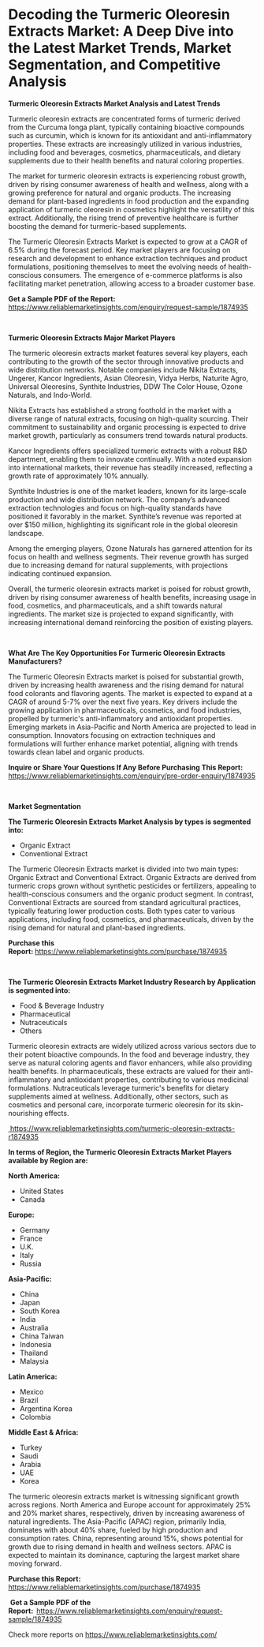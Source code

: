 <p><h1>Decoding the Turmeric Oleoresin Extracts Market: A Deep Dive into the Latest Market Trends, Market Segmentation, and Competitive Analysis</h1></p><p><strong>Turmeric Oleoresin Extracts Market Analysis and Latest Trends</strong></p>
<p><p>Turmeric oleoresin extracts are concentrated forms of turmeric derived from the Curcuma longa plant, typically containing bioactive compounds such as curcumin, which is known for its antioxidant and anti-inflammatory properties. These extracts are increasingly utilized in various industries, including food and beverages, cosmetics, pharmaceuticals, and dietary supplements due to their health benefits and natural coloring properties.</p><p>The market for turmeric oleoresin extracts is experiencing robust growth, driven by rising consumer awareness of health and wellness, along with a growing preference for natural and organic products. The increasing demand for plant-based ingredients in food production and the expanding application of turmeric oleoresin in cosmetics highlight the versatility of this extract. Additionally, the rising trend of preventive healthcare is further boosting the demand for turmeric-based supplements.</p><p>The Turmeric Oleoresin Extracts Market is expected to grow at a CAGR of 6.5% during the forecast period. Key market players are focusing on research and development to enhance extraction techniques and product formulations, positioning themselves to meet the evolving needs of health-conscious consumers. The emergence of e-commerce platforms is also facilitating market penetration, allowing access to a broader customer base.</p></p>
<p><strong>Get a Sample PDF of the Report:&nbsp;</strong> <a href="https://www.reliablemarketinsights.com/enquiry/request-sample/1874935?utm_campaign=3526&utm_medium=2&utm_source=Github&utm_content=ia&utm_term=03042025&utm_id=turmeric-oleoresin-extracts">https://www.reliablemarketinsights.com/enquiry/request-sample/1874935</a></p>
<p>&nbsp;</p>
<p><strong>Turmeric Oleoresin Extracts Major Market Players</strong></p>
<p><p>The turmeric oleoresin extracts market features several key players, each contributing to the growth of the sector through innovative products and wide distribution networks. Notable companies include Nikita Extracts, Ungerer, Kancor Ingredients, Asian Oleoresin, Vidya Herbs, Naturite Agro, Universal Oleoresins, Synthite Industries, DDW The Color House, Ozone Naturals, and Indo-World.</p><p>Nikita Extracts has established a strong foothold in the market with a diverse range of natural extracts, focusing on high-quality sourcing. Their commitment to sustainability and organic processing is expected to drive market growth, particularly as consumers trend towards natural products.</p><p>Kancor Ingredients offers specialized turmeric extracts with a robust R&D department, enabling them to innovate continually. With a noted expansion into international markets, their revenue has steadily increased, reflecting a growth rate of approximately 10% annually.</p><p>Synthite Industries is one of the market leaders, known for its large-scale production and wide distribution network. The company’s advanced extraction technologies and focus on high-quality standards have positioned it favorably in the market. Synthite’s revenue was reported at over $150 million, highlighting its significant role in the global oleoresin landscape.</p><p>Among the emerging players, Ozone Naturals has garnered attention for its focus on health and wellness segments. Their revenue growth has surged due to increasing demand for natural supplements, with projections indicating continued expansion.</p><p>Overall, the turmeric oleoresin extracts market is poised for robust growth, driven by rising consumer awareness of health benefits, increasing usage in food, cosmetics, and pharmaceuticals, and a shift towards natural ingredients. The market size is projected to expand significantly, with increasing international demand reinforcing the position of existing players.</p></p>
<p>&nbsp;</p>
<p><strong>What Are The Key Opportunities For Turmeric Oleoresin Extracts Manufacturers?</strong></p>
<p><p>The Turmeric Oleoresin Extracts market is poised for substantial growth, driven by increasing health awareness and the rising demand for natural food colorants and flavoring agents. The market is expected to expand at a CAGR of around 5-7% over the next five years. Key drivers include the growing application in pharmaceuticals, cosmetics, and food industries, propelled by turmeric's anti-inflammatory and antioxidant properties. Emerging markets in Asia-Pacific and North America are projected to lead in consumption. Innovators focusing on extraction techniques and formulations will further enhance market potential, aligning with trends towards clean label and organic products.</p></p>
<p><strong>Inquire or Share Your Questions If Any Before Purchasing This Report:</strong> <a href="https://www.reliablemarketinsights.com/enquiry/pre-order-enquiry/1874935?utm_campaign=3526&utm_medium=2&utm_source=Github&utm_content=ia&utm_term=03042025&utm_id=turmeric-oleoresin-extracts">https://www.reliablemarketinsights.com/enquiry/pre-order-enquiry/1874935</a></p>
<p>&nbsp;</p>
<p><strong>Market Segmentation</strong></p>
<p><strong>The Turmeric Oleoresin Extracts Market Analysis by types is segmented into:</strong></p>
<p><ul><li>Organic Extract</li><li>Conventional Extract</li></ul></p>
<p><p>The Turmeric Oleoresin Extracts market is divided into two main types: Organic Extract and Conventional Extract. Organic Extracts are derived from turmeric crops grown without synthetic pesticides or fertilizers, appealing to health-conscious consumers and the organic product segment. In contrast, Conventional Extracts are sourced from standard agricultural practices, typically featuring lower production costs. Both types cater to various applications, including food, cosmetics, and pharmaceuticals, driven by the rising demand for natural and plant-based ingredients.</p></p>
<p><strong>Purchase this Report:&nbsp;</strong><a href="https://www.reliablemarketinsights.com/purchase/1874935?utm_campaign=3526&utm_medium=2&utm_source=Github&utm_content=ia&utm_term=03042025&utm_id=turmeric-oleoresin-extracts">https://www.reliablemarketinsights.com/purchase/1874935</a></p>
<p>&nbsp;</p>
<p><strong>The Turmeric Oleoresin Extracts Market Industry Research by Application is segmented into:</strong></p>
<p><ul><li>Food & Beverage Industry</li><li>Pharmaceutical</li><li>Nutraceuticals</li><li>Others</li></ul></p>
<p><p>Turmeric oleoresin extracts are widely utilized across various sectors due to their potent bioactive compounds. In the food and beverage industry, they serve as natural coloring agents and flavor enhancers, while also providing health benefits. In pharmaceuticals, these extracts are valued for their anti-inflammatory and antioxidant properties, contributing to various medicinal formulations. Nutraceuticals leverage turmeric's benefits for dietary supplements aimed at wellness. Additionally, other sectors, such as cosmetics and personal care, incorporate turmeric oleoresin for its skin-nourishing effects.</p></p>
<p><a href="https://www.reliablemarketinsights.com/turmeric-oleoresin-extracts-r1874935?utm_campaign=3526&utm_medium=2&utm_source=Github&utm_content=ia&utm_term=03042025&utm_id=turmeric-oleoresin-extracts">&nbsp;https://www.reliablemarketinsights.com/turmeric-oleoresin-extracts-r1874935</a></p>
<p><strong>In terms of Region, the Turmeric Oleoresin Extracts Market Players available by Region are:</strong></p>
<p>
    <p> <strong> North America: </strong>
        <ul>
            <li>United States</li>
            <li>Canada</li>
        </ul>
        </p> 
    <p> <strong> Europe: </strong>
        <ul>
            <li>Germany</li>
            <li>France</li>
            <li>U.K.</li>
            <li>Italy</li>
            <li>Russia</li>
        </ul>
        </p> 
    <p> <strong> Asia-Pacific: </strong>
        <ul>
            <li>China</li>
            <li>Japan</li>
            <li>South Korea</li>
            <li>India</li>
            <li>Australia</li>
            <li>China Taiwan</li>
            <li>Indonesia</li>
            <li>Thailand</li>
            <li>Malaysia</li>
        </ul>
        </p> 
    <p> <strong> Latin America: </strong>
        <ul>
            <li>Mexico</li>
            <li>Brazil</li>
            <li>Argentina Korea</li>
            <li>Colombia</li>
        </ul>
        </p> 
    <p> <strong> Middle East & Africa: </strong>
        <ul>
            <li>Turkey</li>
            <li>Saudi</li>
            <li>Arabia</li>
            <li>UAE</li>
            <li>Korea</li>
        </ul>
    </p>
    </p>
<p><p>The turmeric oleoresin extracts market is witnessing significant growth across regions. North America and Europe account for approximately 25% and 20% market shares, respectively, driven by increasing awareness of natural ingredients. The Asia-Pacific (APAC) region, primarily India, dominates with about 40% share, fueled by high production and consumption rates. China, representing around 15%, shows potential for growth due to rising demand in health and wellness sectors. APAC is expected to maintain its dominance, capturing the largest market share moving forward.</p></p>
<p><strong>Purchase this Report: </strong><a href="https://www.reliablemarketinsights.com/purchase/1874935?utm_campaign=3526&utm_medium=2&utm_source=Github&utm_content=ia&utm_term=03042025&utm_id=turmeric-oleoresin-extracts">https://www.reliablemarketinsights.com/purchase/1874935</a></p>
<p>&nbsp;<strong>Get a Sample PDF of the Report:&nbsp;&nbsp;</strong><a href="https://www.reliablemarketinsights.com/enquiry/request-sample/1874935?utm_campaign=3526&utm_medium=2&utm_source=Github&utm_content=ia&utm_term=03042025&utm_id=turmeric-oleoresin-extracts">https://www.reliablemarketinsights.com/enquiry/request-sample/1874935</a></p>
<p><strong></strong></p>
<p>Check more reports on <a href="https://www.reliablemarketinsights.com/?utm_campaign=3526&utm_medium=2&utm_source=Github&utm_content=ia&utm_term=03042025&utm_id=turmeric-oleoresin-extracts">https://www.reliablemarketinsights.com/</a></p>